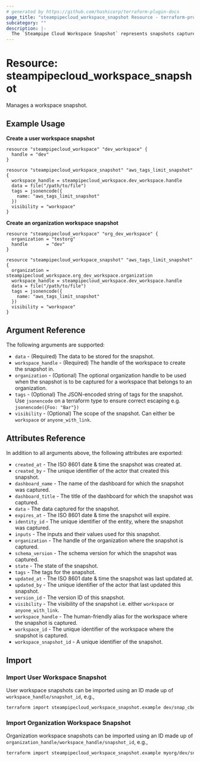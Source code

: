 ```yaml
---
# generated by https://github.com/hashicorp/terraform-plugin-docs
page_title: "steampipecloud_workspace_snapshot Resource - terraform-provider-steampipecloud"
subcategory: ""
description: |-
  The `Steampipe Cloud Workspace Snapshot` represents snapshots captured in a workspace.
---
```


# Resource: steampipecloud_workspace_snapshot

Manages a workspace snapshot.

## Example Usage

**Create a user workspace snapshot**

```hcl
resource "steampipecloud_workspace" "dev_workspace" {
  handle = "dev"
}

resource "steampipecloud_workspace_snapshot" "aws_tags_limit_snapshot" {
  workspace_handle = steampipecloud_workspace.dev_workspace.handle
  data = file("/path/to/file")
  tags = jsonencode({
    name: "aws_tags_limit_snapshot"
  })
  visibility = "workspace"
}
```

**Create an organization workspace snapshot**

```hcl
resource "steampipecloud_workspace" "org_dev_workspace" {
  organization = "testorg"
  handle       = "dev"
}

resource "steampipecloud_workspace_snapshot" "aws_tags_limit_snapshot" {
  organization = steampipecloud_workspace.org_dev_workspace.organization
  workspace_handle = steampipecloud_workspace.dev_workspace.handle
  data = file("/path/to/file")
  tags = jsonencode({
    name: "aws_tags_limit_snapshot"
  })
  visibility = "workspace"
}
```

## Argument Reference

The following arguments are supported:

- `data` - (Required) The data to be stored for the snapshot.
- `workspace_handle` - (Required) The handle of the workspace to create the snapshot in.
- `organization` - (Optional) The optional organization handle to be used when the snapshot is to be captured for a workspace that belongs to an organization.
- `tags` - (Optional) The JSON-encoded string of tags for the snapshot. Use `jsonencode` on a terraform type to ensure correct escaping e.g. `jsonencode({Foo: "Bar"})`
- `visibility` - (Optional) The scope of the snapshot. Can either be `workspace` or `anyone_with_link`.

## Attributes Reference

In addition to all arguments above, the following attributes are exported:

- `created_at` - The ISO 8601 date & time the snapshot was created at.
- `created_by` - The unique identifier of the actor that created this snapshot.
- `dashboard_name` - The name of the dashboard for which the snapshot was captured.
- `dashboard_title` - The title of the dashboard for which the snapshot was captured.
- `data` - The data captured for the snapshot.
- `expires_at` - The ISO 8601 date & time the snapshot will expire.
- `identity_id` - The unique identifier of the entity, where the snapshot was captured.
- `inputs` - The inputs and their values used for this snapshot.
- `organization` - The handle of the organization where the snapshot is captured.
- `schema_version` - The schema version for which the snapshot was captured.
- `state` - The state of the snapshot.
- `tags` - The tags for the snapshot.
- `updated_at` - The ISO 8601 date & time the snapshot was last updated at.
- `updated_by` - The unique identifier of the actor that last updated this snapshot.
- `version_id` - The version ID of this snapshot.
- `visibility` - The visibility of the snapshot i.e. either `workspace` or `anyone_with_link`.
- `workspace_handle` - The human-friendly alias for the workspace where the snapshot is captured.
- `workspace_id` - The unique identifier of the workspace where the snapshot is captured.
- `workspace_snapshot_id` - A unique identifier of the snapshot.

## Import

### Import User Workspace Snapshot

User workspace snapshots can be imported using an ID made up of `workspace_handle/snapshot_id`, e.g.,

```sh
terraform import steampipecloud_workspace_snapshot.example dev/snap_cbqgah8smpv7n7sg9o0g_2jh0oc9dg1ums4sxb0xksy5cl
```

### Import Organization Workspace Snapshot

Organization workspace snapshots can be imported using an ID made up of `organization_handle/workspace_handle/snapshot_id`, e.g.,

```sh
terraform import steampipecloud_workspace_snapshot.example myorg/dev/snap_cbqgah8smpv7n7sg9o0g_2jh0oc9dg1ums4sxb0xksy5cl
```
